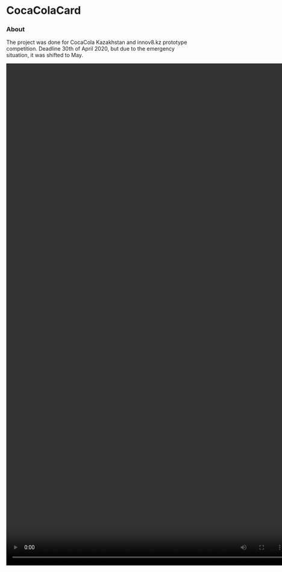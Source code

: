 # CocaColaCard


### About

The project was done for CocaCola Kazakhstan and innov8.kz prototype competition. Deadline 30th of April 2020, but due to the emergency situation, it was shifted to May.

<video width="750" height="1334" controls>
  <source src="videos/video1.mov" type="video/mp4">
</video>
